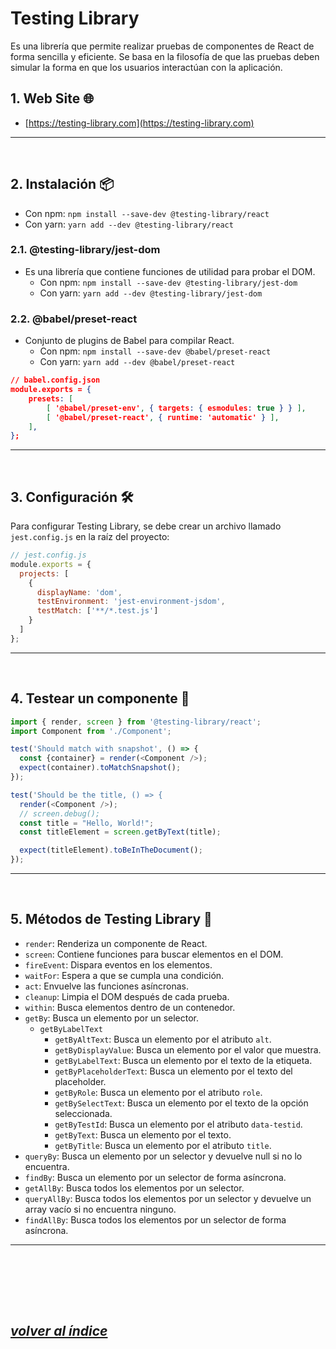 # Testing Library
Es una librería que permite realizar pruebas de componentes de React de forma sencilla y eficiente. Se basa en la filosofía de que las pruebas deben simular la forma en que los usuarios interactúan con la aplicación.

## 1. Web Site 🌐
- [https://testing-library.com](https://testing-library.com)
---
<br>

## 2. Instalación 📦
- Con npm: `npm install --save-dev @testing-library/react`
- Con yarn: `yarn add --dev @testing-library/react`

### 2.1. @testing-library/jest-dom
- Es una librería que contiene funciones de utilidad para probar el DOM.
  - Con npm: `npm install --save-dev @testing-library/jest-dom`
  - Con yarn: `yarn add --dev @testing-library/jest-dom`

### 2.2. @babel/preset-react
- Conjunto de plugins de Babel para compilar React.
  - Con npm: `npm install --save-dev @babel/preset-react`
  - Con yarn: `yarn add --dev @babel/preset-react`
```json
// babel.config.json
module.exports = {
    presets: [
        [ '@babel/preset-env', { targets: { esmodules: true } } ],
        [ '@babel/preset-react', { runtime: 'automatic' } ],
    ],
};
```
---
<br>

## 3. Configuración 🛠️
Para configurar Testing Library, se debe crear un archivo llamado `jest.config.js` en la raíz del proyecto:
```javascript
// jest.config.js
module.exports = {
  projects: [
    {
      displayName: 'dom',
      testEnvironment: 'jest-environment-jsdom',
      testMatch: ['**/*.test.js']
    }
  ]
};
```
---
<br>

## 4. Testear un componente 🧪
```javascript
import { render, screen } from '@testing-library/react';
import Component from './Component';

test('Should match with snapshot', () => {
  const {container} = render(<Component />);
  expect(container).toMatchSnapshot();
});

test('Should be the title, () => {
  render(<Component />);
  // screen.debug();
  const title = "Hello, World!";
  const titleElement = screen.getByText(title);

  expect(titleElement).toBeInTheDocument();
});
```
---
<br>

## 5. Métodos de Testing Library 🧪
- `render`: Renderiza un componente de React.
- `screen`: Contiene funciones para buscar elementos en el DOM.
- `fireEvent`: Dispara eventos en los elementos.
- `waitFor`: Espera a que se cumpla una condición.
- `act`: Envuelve las funciones asíncronas.
- `cleanup`: Limpia el DOM después de cada prueba.
- `within`: Busca elementos dentro de un contenedor.
- `getBy`: Busca un elemento por un selector.
  - `getByLabelText`
    - `getByAltText`: Busca un elemento por el atributo `alt`.
    - `getByDisplayValue`: Busca un elemento por el valor que muestra.
    - `getByLabelText`: Busca un elemento por el texto de la etiqueta.
    - `getByPlaceholderText`: Busca un elemento por el texto del placeholder.
    - `getByRole`: Busca un elemento por el atributo `role`.
    - `getBySelectText`: Busca un elemento por el texto de la opción seleccionada.
    - `getByTestId`: Busca un elemento por el atributo `data-testid`.
    - `getByText`: Busca un elemento por el texto.
    - `getByTitle`: Busca un elemento por el atributo `title`.
- `queryBy`: Busca un elemento por un selector y devuelve null si no lo encuentra.
- `findBy`: Busca un elemento por un selector de forma asíncrona.
- `getAllBy`: Busca todos los elementos por un selector.
- `queryAllBy`: Busca todos los elementos por un selector y devuelve un array vacío si no encuentra ninguno.
- `findAllBy`: Busca todos los elementos por un selector de forma asíncrona.
---
<br>







<br><br><br>

## *[volver al índice](../index.md)*

